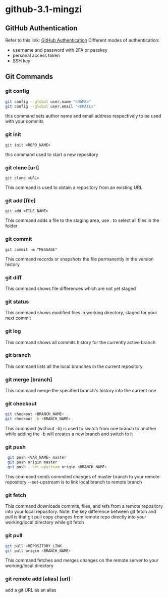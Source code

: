 # github-3.1-mingzi

## GitHub Authentication
Refer to this link: [GitHub Authentication]
Different modes of authentication:
- username and password with 2FA or passkey
- personal access token
- SSH key

## Git Commands

### git config
``` sh 
git config --global user.name "<NAME>"
git config --global user.email "<EMAIL>"
```
this command sets author name and email address respectively to be used with your commits

### git init
   
```git init <REPO_NAME>```

this command used to start a new repository

### git clone [url]
```git clone <URL>```

This command is used to obtain a repository from an existing URL

### git add [file]
```git add <FILE_NAME>```

This command adds a  file to the staging area, use . to select all files in the folder

### git commit
```git commit -m "MESSAGE"```

This command records or snapshots the file permanently in the version history

### git diff
This command shows file differences which are not yet staged

### git status
This command shows modified files in working directory, staged for your next commit

### git log
This command shows all commits history for the currently active branch

### git branch
This command lists all the local branches in the current repository

### git merge [branch]
This command merge the specified branch's history into the current one

### git checkout
```sh
git checkout <BRANCH_NAME>
git checkout -b <BRANCH_NAME>
```
This command (without -b) is used to switch from one branch to another
while adding the -b will creates a new branch and switch to it

### git push
```sh
 git push <VAR_NAME> master
 git push origin master
 git push --set-upstream origin <BRANCH_NAME>
 ```

 This command sends commited changes of master branch to your remote repository
--set-upstream is to link local branch to remote branch

### git fetch
This command downloads commits, files, and refs from a remote repository into your local repository.
Note: the key difference between git fetch and pull is that git pull copy changes from remote repo directly into your working/local directory while git fetch 

### git pull 
 ```sh
 git pull <REPOSITORY_LINK
 git pull origin <BRANCH_NAME>
 ```
 This command fetches and merges changes on the remote server to your working/local directory

### git remote add [alias] [url]
add a git URL as an alias

[GitHub Authentication]: <https://docs.github.com/en/authentication/keeping-your-account-and-data-secure/about-authentication-to-github#about-authentication-to-github>